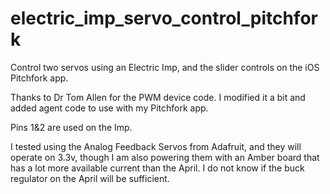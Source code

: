 electric_imp_servo_control_pitchfork
====================================

Control two servos using an Electric Imp, and the slider controls on the iOS Pitchfork app.

Thanks to Dr Tom Allen for the PWM device code. I modified it a bit and added agent code to use with my Pitchfork app.

Pins 1&2 are used on the Imp.

I tested using the Analog Feedback Servos from Adafruit, and they will operate on 3.3v, though I am also powering them with
an Amber board that has a lot more available current than the April. I do not know if the buck regulator on the April will
be sufficient.
